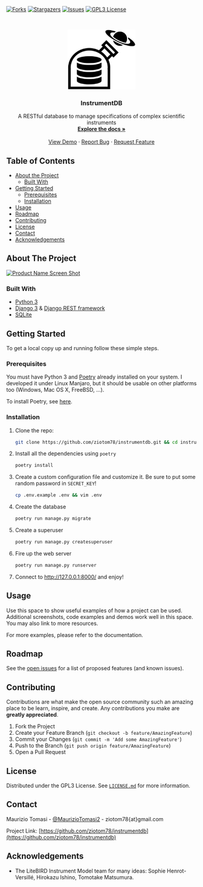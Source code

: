 <!-- This template was took from https://github.com/othneildrew/Best-README-Template -->

<!-- *** To avoid retyping too much info. Do a search and replace for the following:
*** github_username, repo, twitter_handle, email
-->


<!-- PROJECT SHIELDS -->
<!--
*** I'm using markdown "reference style" links for readability.
*** Reference links are enclosed in brackets [ ] instead of parentheses ( ).
*** See the bottom of this document for the declaration of the reference variables
*** for forks-url, etc. This is an optional, concise syntax you may use.
*** https://www.markdownguide.org/basic-syntax/#reference-style-links
-->
[![Forks][forks-shield]][forks-url]
[![Stargazers][stars-shield]][stars-url]
[![Issues][issues-shield]][issues-url]
[![GPL3 License][license-shield]][license-url]



<!-- PROJECT LOGO -->
<br />
<p align="center">
  <a href="https://github.com/ziotom78/instrumentdb">
    <img src="images/logo.svg" alt="Logo" width="180">
  </a>

  <h3 align="center">InstrumentDB</h3>

  <p align="center">
    A RESTful database to manage specifications of complex scientific instruments
    <br />
    <a href="https://github.com/ziotom78/instrumentdb"><strong>Explore the docs »</strong></a>
    <br />
    <br />
    <a href="https://github.com/ziotom78/instrumentdb">View Demo</a>
    ·
    <a href="https://github.com/ziotom78/instrumentdb/issues">Report Bug</a>
    ·
    <a href="https://github.com/ziotom78/instrumentdb/issues">Request Feature</a>
  </p>
</p>



<!-- TABLE OF CONTENTS -->
## Table of Contents

* [About the Project](#about-the-project)
  * [Built With](#built-with)
* [Getting Started](#getting-started)
  * [Prerequisites](#prerequisites)
  * [Installation](#installation)
* [Usage](#usage)
* [Roadmap](#roadmap)
* [Contributing](#contributing)
* [License](#license)
* [Contact](#contact)
* [Acknowledgements](#acknowledgements)



<!-- ABOUT THE PROJECT -->
## About The Project

[![Product Name Screen Shot][product-screenshot]](https://example.com)


### Built With

-   [Python 3](https://www.python.org/)
-   [Django 3](https://www.djangoproject.com/) & [Django REST
  framework](https://www.django-rest-framework.org/)
-   [SQLite](https://sqlite.org)



<!-- GETTING STARTED -->
## Getting Started

To get a local copy up and running follow these simple steps.

### Prerequisites

You must have Python 3 and [Poetry](https://python-poetry.org/)
already installed on your system. I developed it under Linux Manjaro,
but it should be usable on other platforms too (Windows, Mac OS X,
FreeBSD, …).

To install Poetry, see
[here](https://python-poetry.org/docs/#installation).

### Installation
 
1.  Clone the repo:
    ```sh
    git clone https://github.com/ziotom78/instrumentdb.git && cd instrumentdb
    ```
    
2.  Install all the dependencies using `poetry`
    ```sh
    poetry install
    ```

3.  Create a custom configuration file and customize it. Be sure to
    put some random password in `SECRET_KEY`!
    ```sh
    cp .env.example .env && vim .env
    ```
    
3.  Create the database
    ```sh
    poetry run manage.py migrate
    ```

4.  Create a superuser
    ```sh
    poetry run manage.py createsuperuser
    ```

4.  Fire up the web server
    ```sh
    poetry run manage.py runserver
    ```

5.  Connect to http://127.0.0.1:8000/ and enjoy!


<!-- USAGE EXAMPLES -->
## Usage

Use this space to show useful examples of how a project can be
used. Additional screenshots, code examples and demos work well in
this space. You may also link to more resources.

For more examples, please refer to the documentation.


<!-- ROADMAP -->
## Roadmap

See the [open issues](https://github.com/ziotom78/instrumentdb/issues)
for a list of proposed features (and known issues).



<!-- CONTRIBUTING -->
## Contributing

Contributions are what make the open source community such an amazing
place to be learn, inspire, and create. Any contributions you make are
**greatly appreciated**.

1. Fork the Project
2. Create your Feature Branch (`git checkout -b feature/AmazingFeature`)
3. Commit your Changes (`git commit -m 'Add some AmazingFeature'`)
4. Push to the Branch (`git push origin feature/AmazingFeature`)
5. Open a Pull Request



<!-- LICENSE -->
## License

Distributed under the GPL3 License. See [`LICENSE.md`][license-url]
for more information.



<!-- CONTACT -->
## Contact

Maurizio Tomasi -
[@MaurizioTomasi2](https://twitter.com/@MaurizioTomasi2) -
ziotom78{at}gmail.com

Project Link:
[https://github.com/ziotom78/instrumentdb](https://github.com/ziotom78/instrumentdb)



<!-- ACKNOWLEDGEMENTS -->
## Acknowledgements

- The LiteBIRD Instrument Model team for many ideas: Sophie
  Henrot-Versillé, Hirokazu Ishino, Tomotake Matsumura.



<!-- MARKDOWN LINKS & IMAGES -->
<!-- https://www.markdownguide.org/basic-syntax/#reference-style-links -->
[forks-shield]: https://img.shields.io/github/forks/ziotom78/instrumentdb.svg?style=flat-square
[forks-url]: https://github.com/ziotom78/instrumentdb/network/members
[stars-shield]: https://img.shields.io/github/stars/ziotom78/instrumentdb.svg?style=flat-square
[stars-url]: https://github.com/ziotom78/instrumentdb/stargazers
[issues-shield]: https://img.shields.io/github/issues/ziotom78/instrumentdb.svg?style=flat-square
[issues-url]: https://github.com/ziotom78/instrumentdb/issues
[license-shield]: https://img.shields.io/github/license/ziotom78/instrumentdb.svg?style=flat-square
[license-url]: https://github.com/ziotom78/instrumentdb/blob/master/LICENSE.md
[product-screenshot]: images/screenshot.png

